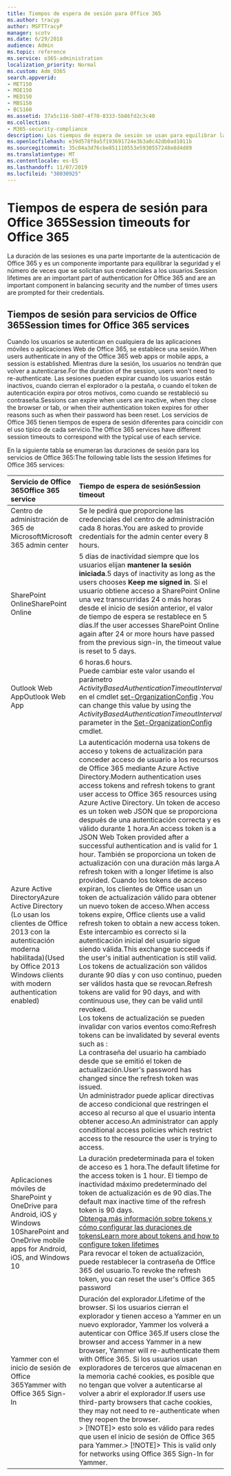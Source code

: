 ```yaml
---
title: Tiempos de espera de sesión para Office 365
ms.author: tracyp
author: MSFTTracyP
manager: scotv
ms.date: 6/29/2018
audience: Admin
ms.topic: reference
ms.service: o365-administration
localization_priority: Normal
ms.custom: Adm_O365
search.appverid:
- MET150
- MOE150
- MED150
- MBS150
- BCS160
ms.assetid: 37a5c116-5b07-4f70-8333-5b86fd2c3c40
ms.collection:
- M365-security-compliance
description: Los tiempos de espera de sesión se usan para equilibrar la seguridad y la facilidad de acceso en aplicaciones cliente de Office 365.
ms.openlocfilehash: e39d578f0a5f193691724e3b3a0c42db0ad1011b
ms.sourcegitcommit: 35c04a3d76cbe851110553e5930557248e8d4d89
ms.translationtype: MT
ms.contentlocale: es-ES
ms.lasthandoff: 11/07/2019
ms.locfileid: "38030925"
---
```

# <a name="session-timeouts-for-office-365"></a><span data-ttu-id="547f2-103">Tiempos de espera de sesión para Office 365</span><span class="sxs-lookup"><span data-stu-id="547f2-103">Session timeouts for Office 365</span></span>

<span data-ttu-id="547f2-104">La duración de las sesiones es una parte importante de la autenticación de Office 365 y es un componente importante para equilibrar la seguridad y el número de veces que se solicitan sus credenciales a los usuarios.</span><span class="sxs-lookup"><span data-stu-id="547f2-104">Session lifetimes are an important part of authentication for Office 365 and are an important component in balancing security and the number of times users are prompted for their credentials.</span></span>
  
## <a name="session-times-for-office-365-services"></a><span data-ttu-id="547f2-105">Tiempos de sesión para servicios de Office 365</span><span class="sxs-lookup"><span data-stu-id="547f2-105">Session times for Office 365 services</span></span>

<span data-ttu-id="547f2-106">Cuando los usuarios se autentican en cualquiera de las aplicaciones móviles o aplicaciones Web de Office 365, se establece una sesión.</span><span class="sxs-lookup"><span data-stu-id="547f2-106">When users authenticate in any of the Office 365 web apps or mobile apps, a session is established.</span></span> <span data-ttu-id="547f2-107">Mientras dure la sesión, los usuarios no tendrán que volver a autenticarse.</span><span class="sxs-lookup"><span data-stu-id="547f2-107">For the duration of the session, users won't need to re-authenticate.</span></span> <span data-ttu-id="547f2-108">Las sesiones pueden expirar cuando los usuarios están inactivos, cuando cierran el explorador o la pestaña, o cuando el token de autenticación expira por otros motivos, como cuando se restableció su contraseña.</span><span class="sxs-lookup"><span data-stu-id="547f2-108">Sessions can expire when users are inactive, when they close the browser or tab, or when their authentication token expires for other reasons such as when their password has been reset.</span></span> <span data-ttu-id="547f2-109">Los servicios de Office 365 tienen tiempos de espera de sesión diferentes para coincidir con el uso típico de cada servicio.</span><span class="sxs-lookup"><span data-stu-id="547f2-109">The Office 365 services have different session timeouts to correspond with the typical use of each service.</span></span>
  
<span data-ttu-id="547f2-110">En la siguiente tabla se enumeran las duraciones de sesión para los servicios de Office 365:</span><span class="sxs-lookup"><span data-stu-id="547f2-110">The following table lists the session lifetimes for Office 365 services:</span></span>
  
|<span data-ttu-id="547f2-111">**Servicio de Office 365**</span><span class="sxs-lookup"><span data-stu-id="547f2-111">**Office 365 service**</span></span>|<span data-ttu-id="547f2-112">**Tiempo de espera de sesión**</span><span class="sxs-lookup"><span data-stu-id="547f2-112">**Session timeout**</span></span>|
|:-----|:-----|
|<span data-ttu-id="547f2-113">Centro de administración de 365 de Microsoft</span><span class="sxs-lookup"><span data-stu-id="547f2-113">Microsoft 365 admin center</span></span>  <br/> |<span data-ttu-id="547f2-114">Se le pedirá que proporcione las credenciales del centro de administración cada 8 horas.</span><span class="sxs-lookup"><span data-stu-id="547f2-114">You are asked to provide credentials for the admin center every 8 hours.</span></span>  <br/> |
|<span data-ttu-id="547f2-115">SharePoint Online</span><span class="sxs-lookup"><span data-stu-id="547f2-115">SharePoint Online</span></span>  <br/> |<span data-ttu-id="547f2-116">5 días de inactividad siempre que los usuarios elijan **mantener la sesión iniciada**.</span><span class="sxs-lookup"><span data-stu-id="547f2-116">5 days of inactivity as long as the users chooses **Keep me signed in**.</span></span> <span data-ttu-id="547f2-117">Si el usuario obtiene acceso a SharePoint Online una vez transcurridas 24 o más horas desde el inicio de sesión anterior, el valor de tiempo de espera se restablece en 5 días.</span><span class="sxs-lookup"><span data-stu-id="547f2-117">If the user accesses SharePoint Online again after 24 or more hours have passed from the previous sign-in, the timeout value is reset to 5 days.</span></span>  <br/> |
|<span data-ttu-id="547f2-118">Outlook Web App</span><span class="sxs-lookup"><span data-stu-id="547f2-118">Outlook Web App</span></span>  <br/> |<span data-ttu-id="547f2-119">6 horas.</span><span class="sxs-lookup"><span data-stu-id="547f2-119">6 hours.</span></span>  <br/> <span data-ttu-id="547f2-120">Puede cambiar este valor usando el parámetro _ActivityBasedAuthenticationTimeoutInterval_ en el cmdlet [set-OrganizationConfig](https://go.microsoft.com/fwlink/p/?LinkId=615378) .</span><span class="sxs-lookup"><span data-stu-id="547f2-120">You can change this value by using the  _ActivityBasedAuthenticationTimeoutInterval_ parameter in the [Set-OrganizationConfig](https://go.microsoft.com/fwlink/p/?LinkId=615378) cmdlet.</span></span>  <br/> |
|<span data-ttu-id="547f2-121">Azure Active Directory</span><span class="sxs-lookup"><span data-stu-id="547f2-121">Azure Active Directory</span></span>  <br/> <span data-ttu-id="547f2-122">(Lo usan los clientes de Office 2013 con la autenticación moderna habilitada)</span><span class="sxs-lookup"><span data-stu-id="547f2-122">(Used by Office 2013 Windows clients with modern authentication enabled)</span></span>  <br/> | <span data-ttu-id="547f2-123">La autenticación moderna usa tokens de acceso y tokens de actualización para conceder acceso de usuario a los recursos de Office 365 mediante Azure Active Directory.</span><span class="sxs-lookup"><span data-stu-id="547f2-123">Modern authentication uses access tokens and refresh tokens to grant user access to Office 365 resources using Azure Active Directory.</span></span> <span data-ttu-id="547f2-124">Un token de acceso es un token web JSON que se proporciona después de una autenticación correcta y es válido durante 1 hora.</span><span class="sxs-lookup"><span data-stu-id="547f2-124">An access token is a JSON Web Token provided after a successful authentication and is valid for 1 hour.</span></span> <span data-ttu-id="547f2-125">También se proporciona un token de actualización con una duración más larga.</span><span class="sxs-lookup"><span data-stu-id="547f2-125">A refresh token with a longer lifetime is also provided.</span></span> <span data-ttu-id="547f2-126">Cuando los tokens de acceso expiran, los clientes de Office usan un token de actualización válido para obtener un nuevo token de acceso.</span><span class="sxs-lookup"><span data-stu-id="547f2-126">When access tokens expire, Office clients use a valid refresh token to obtain a new access token.</span></span> <span data-ttu-id="547f2-127">Este intercambio es correcto si la autenticación inicial del usuario sigue siendo válida.</span><span class="sxs-lookup"><span data-stu-id="547f2-127">This exchange succeeds if the user's initial authentication is still valid.</span></span>  <br/>  <span data-ttu-id="547f2-128">Los tokens de actualización son válidos durante 90 días y con uso continuo, pueden ser válidos hasta que se revocan.</span><span class="sxs-lookup"><span data-stu-id="547f2-128">Refresh tokens are valid for 90 days, and with continuous use, they can be valid until revoked.</span></span>  <br/>  <span data-ttu-id="547f2-129">Los tokens de actualización se pueden invalidar con varios eventos como:</span><span class="sxs-lookup"><span data-stu-id="547f2-129">Refresh tokens can be invalidated by several events such as :</span></span>  <br/>  <span data-ttu-id="547f2-130">La contraseña del usuario ha cambiado desde que se emitió el token de actualización.</span><span class="sxs-lookup"><span data-stu-id="547f2-130">User's password has changed since the refresh token was issued.</span></span>  <br/>  <span data-ttu-id="547f2-131">Un administrador puede aplicar directivas de acceso condicional que restringen el acceso al recurso al que el usuario intenta obtener acceso.</span><span class="sxs-lookup"><span data-stu-id="547f2-131">An administrator can apply conditional access policies which restrict access to the resource the user is trying to access.</span></span>  <br/> |
|<span data-ttu-id="547f2-132">Aplicaciones móviles de SharePoint y OneDrive para Android, iOS y Windows 10</span><span class="sxs-lookup"><span data-stu-id="547f2-132">SharePoint and OneDrive mobile apps for Android, iOS, and Windows 10</span></span>  <br/> |<span data-ttu-id="547f2-133">La duración predeterminada para el token de acceso es 1 hora.</span><span class="sxs-lookup"><span data-stu-id="547f2-133">The default lifetime for the access token is 1 hour.</span></span> <span data-ttu-id="547f2-134">El tiempo de inactividad máximo predeterminado del token de actualización es de 90 días.</span><span class="sxs-lookup"><span data-stu-id="547f2-134">The default max inactive time of the refresh token is 90 days.</span></span>  <br/> [<span data-ttu-id="547f2-135">Obtenga más información sobre tokens y cómo configurar las duraciones de tokens</span><span class="sxs-lookup"><span data-stu-id="547f2-135">Learn more about tokens and how to configure token lifetimes</span></span>](https://docs.microsoft.com/azure/active-directory/active-directory-configurable-token-lifetimes) <br/> <span data-ttu-id="547f2-136">Para revocar el token de actualización, puede restablecer la contraseña de Office 365 del usuario.</span><span class="sxs-lookup"><span data-stu-id="547f2-136">To revoke the refresh token, you can reset the user's Office 365 password</span></span>  <br/> |
|<span data-ttu-id="547f2-137">Yammer con el inicio de sesión de Office 365</span><span class="sxs-lookup"><span data-stu-id="547f2-137">Yammer with Office 365 Sign-In</span></span>  <br/> |<span data-ttu-id="547f2-138">Duración del explorador.</span><span class="sxs-lookup"><span data-stu-id="547f2-138">Lifetime of the browser.</span></span> <span data-ttu-id="547f2-139">Si los usuarios cierran el explorador y tienen acceso a Yammer en un nuevo explorador, Yammer los volverá a autenticar con Office 365.</span><span class="sxs-lookup"><span data-stu-id="547f2-139">If users close the browser and access Yammer in a new browser, Yammer will re-authenticate them with Office 365.</span></span> <span data-ttu-id="547f2-140">Si los usuarios usan exploradores de terceros que almacenan en la memoria caché cookies, es posible que no tengan que volver a autenticarse al volver a abrir el explorador.</span><span class="sxs-lookup"><span data-stu-id="547f2-140">If users use third-party browsers that cache cookies, they may not need to re-authenticate when they reopen the browser.</span></span>  <br/> <span data-ttu-id="547f2-141">> [!NOTE]> esto solo es válido para redes que usen el inicio de sesión de Office 365 para Yammer.</span><span class="sxs-lookup"><span data-stu-id="547f2-141">> [!NOTE]> This is valid only for networks using Office 365 Sign-In for Yammer.</span></span>           |
   

